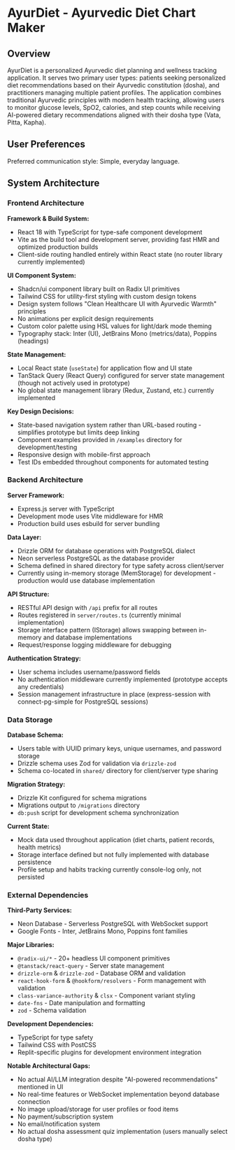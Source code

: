 # AyurDiet - Ayurvedic Diet Chart Maker

## Overview

AyurDiet is a personalized Ayurvedic diet planning and wellness tracking application. It serves two primary user types: patients seeking personalized diet recommendations based on their Ayurvedic constitution (dosha), and practitioners managing multiple patient profiles. The application combines traditional Ayurvedic principles with modern health tracking, allowing users to monitor glucose levels, SpO2, calories, and step counts while receiving AI-powered dietary recommendations aligned with their dosha type (Vata, Pitta, Kapha).

## User Preferences

Preferred communication style: Simple, everyday language.

## System Architecture

### Frontend Architecture

**Framework & Build System:**
- React 18 with TypeScript for type-safe component development
- Vite as the build tool and development server, providing fast HMR and optimized production builds
- Client-side routing handled entirely within React state (no router library currently implemented)

**UI Component System:**
- Shadcn/ui component library built on Radix UI primitives
- Tailwind CSS for utility-first styling with custom design tokens
- Design system follows "Clean Healthcare UI with Ayurvedic Warmth" principles
- No animations per explicit design requirements
- Custom color palette using HSL values for light/dark mode theming
- Typography stack: Inter (UI), JetBrains Mono (metrics/data), Poppins (headings)

**State Management:**
- Local React state (`useState`) for application flow and UI state
- TanStack Query (React Query) configured for server state management (though not actively used in prototype)
- No global state management library (Redux, Zustand, etc.) currently implemented

**Key Design Decisions:**
- State-based navigation system rather than URL-based routing - simplifies prototype but limits deep linking
- Component examples provided in `/examples` directory for development/testing
- Responsive design with mobile-first approach
- Test IDs embedded throughout components for automated testing

### Backend Architecture

**Server Framework:**
- Express.js server with TypeScript
- Development mode uses Vite middleware for HMR
- Production build uses esbuild for server bundling

**Data Layer:**
- Drizzle ORM for database operations with PostgreSQL dialect
- Neon serverless PostgreSQL as the database provider
- Schema defined in shared directory for type safety across client/server
- Currently using in-memory storage (MemStorage) for development - production would use database implementation

**API Structure:**
- RESTful API design with `/api` prefix for all routes
- Routes registered in `server/routes.ts` (currently minimal implementation)
- Storage interface pattern (IStorage) allows swapping between in-memory and database implementations
- Request/response logging middleware for debugging

**Authentication Strategy:**
- User schema includes username/password fields
- No authentication middleware currently implemented (prototype accepts any credentials)
- Session management infrastructure in place (express-session with connect-pg-simple for PostgreSQL sessions)

### Data Storage

**Database Schema:**
- Users table with UUID primary keys, unique usernames, and password storage
- Drizzle schema uses Zod for validation via `drizzle-zod`
- Schema co-located in `shared/` directory for client/server type sharing

**Migration Strategy:**
- Drizzle Kit configured for schema migrations
- Migrations output to `/migrations` directory
- `db:push` script for development schema synchronization

**Current State:**
- Mock data used throughout application (diet charts, patient records, health metrics)
- Storage interface defined but not fully implemented with database persistence
- Profile setup and habits tracking currently console-log only, not persisted

### External Dependencies

**Third-Party Services:**
- Neon Database - Serverless PostgreSQL with WebSocket support
- Google Fonts - Inter, JetBrains Mono, Poppins font families

**Major Libraries:**
- `@radix-ui/*` - 20+ headless UI component primitives
- `@tanstack/react-query` - Server state management
- `drizzle-orm` & `drizzle-zod` - Database ORM and validation
- `react-hook-form` & `@hookform/resolvers` - Form management with validation
- `class-variance-authority` & `clsx` - Component variant styling
- `date-fns` - Date manipulation and formatting
- `zod` - Schema validation

**Development Dependencies:**
- TypeScript for type safety
- Tailwind CSS with PostCSS
- Replit-specific plugins for development environment integration

**Notable Architectural Gaps:**
- No actual AI/LLM integration despite "AI-powered recommendations" mentioned in UI
- No real-time features or WebSocket implementation beyond database connection
- No image upload/storage for user profiles or food items
- No payment/subscription system
- No email/notification system
- No actual dosha assessment quiz implementation (users manually select dosha type)